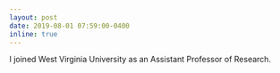 ```yaml
---
layout: post
date: 2019-08-01 07:59:00-0400
inline: true
---
```


I joined West Virginia University as an Assistant Professor of Research.
